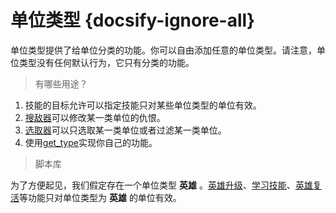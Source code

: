 # 单位类型 {docsify-ignore-all} 

单位类型提供了给单位分类的功能。你可以自由添加任意的单位类型。请注意，单位类型没有任何默认行为，它只有分类的功能。

> 有哪些用途？

1. 技能的目标允许可以指定技能只对某些单位类型的单位有效。
2. [搜敌器]可以修改某一类单位的仇恨。
3. [选取器]可以只选取某一类单位或者过滤某一类单位。
4. 使用[get_type]实现你自己的功能。

[搜敌器]: /ac/api/ai_attack
[选取器]: /ac/api/selector
[get_type]: /ac/api/unit?id=get_type

> 脚本库

为了方便起见，我们假定存在一个单位类型 **英雄** 。[英雄升级]、[学习技能]、[英雄复活]等功能只对单位类型为 **英雄** 的单位有效。

[英雄升级]: /ac/game/英雄升级
[学习技能]: 404
[英雄复活]: 404

